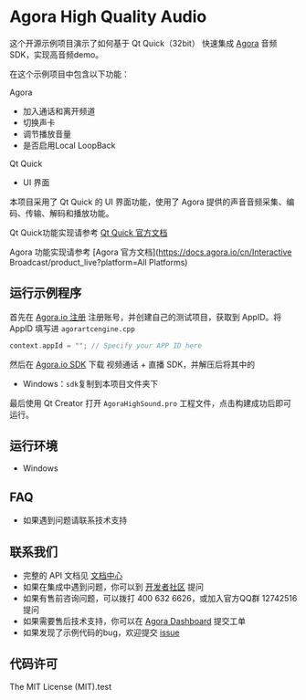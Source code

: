 # Agora High Quality Audio

这个开源示例项目演示了如何基于 Qt Quick（32bit） 快速集成 [Agora](www.agora.io) 音频 SDK，实现高音频demo。

在这个示例项目中包含以下功能：

Agora 

- 加入通话和离开频道
- 切换声卡
- 调节播放音量
- 是否启用Local LoopBack

Qt Quick

- UI 界面

本项目采用了 Qt Quick 的 UI 界面功能，使用了 Agora 提供的声音音频采集、编码、传输、解码和播放功能。

Qt Quick功能实现请参考 [Qt Quick 官方文档](https://doc.qt.io/qt-5/qtquick-index.html)

Agora 功能实现请参考 [Agora 官方文档](https://docs.agora.io/cn/Interactive Broadcast/product_live?platform=All Platforms)

## 运行示例程序
首先在 [Agora.io 注册](https://dashboard.agora.io/cn/signup/) 注册账号，并创建自己的测试项目，获取到 AppID。将 AppID 填写进 `agorartcengine.cpp`

```c++
context.appId = ""; // Specify your APP ID here
```
然后在 [Agora.io SDK](https://www.agora.io/cn/download/) 下载 视频通话 + 直播 SDK，并解压后将其中的

* Windows：`sdk`复制到本项目文件夹下

最后使用 Qt Creator 打开 `AgoraHighSound.pro` 工程文件，点击构建成功后即可运行。

## 运行环境
* Windows

## FAQ
- 如果遇到问题请联系技术支持

## 联系我们

- 完整的 API 文档见 [文档中心](https://docs.agora.io/cn/)
- 如果在集成中遇到问题，你可以到 [开发者社区](https://dev.agora.io/cn/) 提问
- 如果有售前咨询问题，可以拨打 400 632 6626，或加入官方QQ群 12742516 提问
- 如果需要售后技术支持，你可以在 [Agora Dashboard](https://dashboard.agora.io) 提交工单
- 如果发现了示例代码的bug，欢迎提交 [issue](https://github.com/AgoraIO/Agora-with-QT/issues)

## 代码许可

The MIT License (MIT).test

